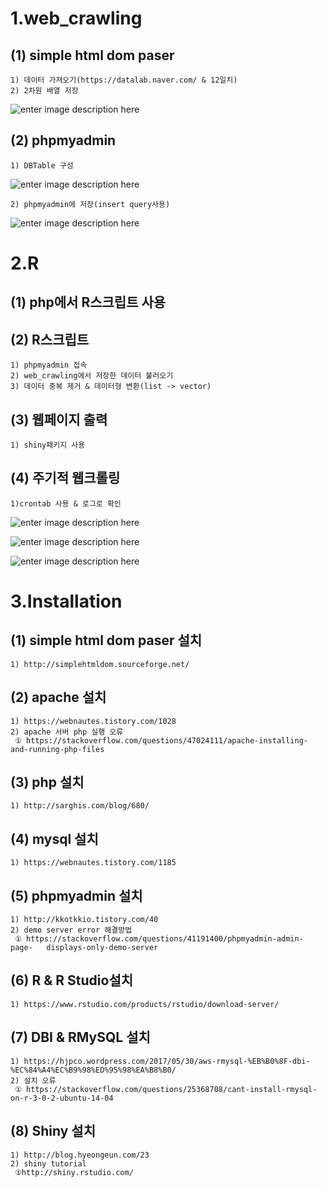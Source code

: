 ﻿ 1.web_crawling
 ========================
 
 (1) simple html dom paser
-----------------------------
    1) 데이터 가져오기(https://datalab.naver.com/ & 12일치)
    2) 2차원 배열 저장
   ![enter image description here](https://lh3.googleusercontent.com/REhhEDIPI39nvh86OdLa80yAmFW6fq1r1DXYyqBTw4ir7BSMFlMX2QQmu1CX2KMqtOr76cgERn6C=s0 "webcrawling_output.png")
  
 (2) phpmyadmin
-----------------------------
    1) DBTable 구성
![enter image description here](https://lh3.googleusercontent.com/MdII4WaZbOgoNpG7nsm1y2Q0kMRFiM3gqAT1CvTQtF5k2Cc9VAnHADpYo4MtdvjWY0jaE3LYiwkN=s0 "DBTable.png")
		
    2) phpmyadmin에 저장(insert query사용)
   ![enter image description here](https://lh3.googleusercontent.com/Q3WghJE1HBElb-NwoZAZxpYdH3duk1keB4rrfB4omWtmebPBb7jtQRPtUlH5L20Z7vvkYlI1DioT=s0 "DBTable_save.png")

2.R
============
 
 (1) php에서 R스크립트 사용
---------------------------------------
 
 (2) R스크립트
---------------------------
    1) phpmyadmin 접속
    2) web_crawling에서 저장한 데이터 불러오기
    3) 데이터 중복 제거 & 데이터형 변환(list -> vector)

 (3) 웹페이지 출력
-------------------------------
    1) shiny패키지 사용
 
 (4) 주기적 웹크롤링
--------------------------
    1)crontab 사용 & 로그로 확인
   ![enter image description here](https://lh3.googleusercontent.com/lghmW6vdsZpmQpFvxqQ3uS39Wk8MZ8oiCRuWROL8o6Zcbw76FRIsmAaLioAFR61lY8cVtFz4pid8=s0 "crontab.png")
  
   ![enter image description here](https://lh3.googleusercontent.com/7sKXYTnB7p6mphAvVXH-0-qjEegSFdFsNMz7cG-w9-DVZm5ni5vZz_p9ScHHKnKHmKgGK0VElmy0=s0 "c_log1.png")
    
   ![enter image description here](https://lh3.googleusercontent.com/osBWaGvSh0oo-ugs2JaFbu7NFRFsbfr1hHUbgTLRYC7RvSIFZ-7EW3GY8-INFGuyM9kkNanwWcQl=s0 "c_log2.png")

3.Installation
=============
 
 (1) simple html dom paser 설치
---------------------------
    1) http://simplehtmldom.sourceforge.net/
 
 (2) apache 설치
------------------------
    1) https://webnautes.tistory.com/1028
    2) apache 서버 php 실행 오류
     ① https://stackoverflow.com/questions/47024111/apache-installing-and-running-php-files

 (3) php 설치
----------------
    1) http://sarghis.com/blog/680/
 
 (4) mysql 설치
--------------------
    1) https://webnautes.tistory.com/1185

 (5) phpmyadmin 설치
--------------------
    1) http://kkotkkio.tistory.com/40
    2) demo server error 해결방법
     ① https://stackoverflow.com/questions/41191400/phpmyadmin-admin-page-   displays-only-demo-server
 
 (6) R & R Studio설치
--------------------
    1) https://www.rstudio.com/products/rstudio/download-server/
 
 (7) DBI & RMySQL 설치
-------------------
    1) https://hjpco.wordpress.com/2017/05/30/aws-rmysql-%EB%B0%8F-dbi-%EC%84%A4%EC%B9%98%ED%95%98%EA%B8%B0/
    2) 설치 오류
     ① https://stackoverflow.com/questions/25368708/cant-install-rmysql-on-r-3-0-2-ubuntu-14-04

 (8) Shiny 설치
-----------------------------
    1) http://blog.hyeongeun.com/23
    2) shiny tutorial
     ①http://shiny.rstudio.com/
